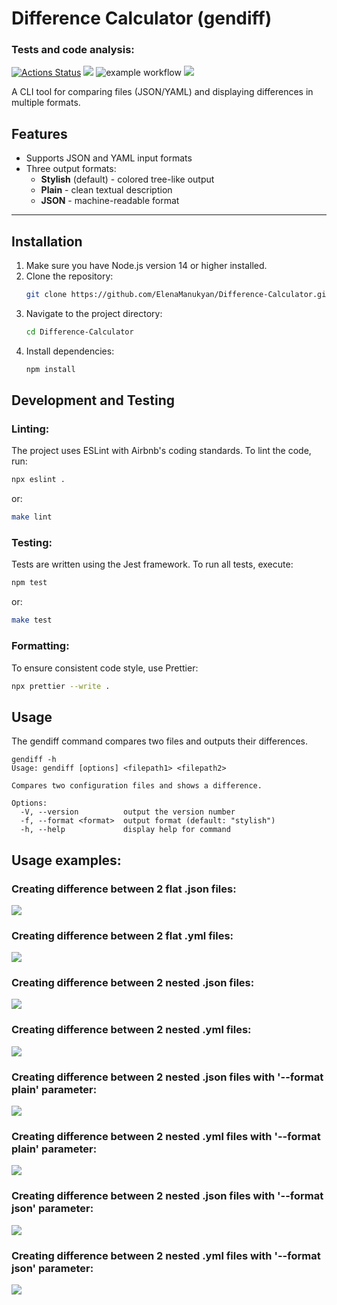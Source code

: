 # Difference Calculator (gendiff)   

### Tests and code analysis:
[![Actions Status](https://github.com/SierraMoiseevna/frontend-project-46/actions/workflows/hexlet-check.yml/badge.svg)](https://github.com/SierraMoiseevna/frontend-project-46/actions)
<a href="https://codeclimate.com/github/ElenaManukyan/frontend-project-46/maintainability"><img src="https://api.codeclimate.com/v1/badges/c6b14fa220654c350868/maintainability" /></a>
![example workflow](https://github.com/ElenaManukyan/frontend-project-46/actions/workflows/gendiff.yml/badge.svg)
<a href="https://codeclimate.com/github/ElenaManukyan/frontend-project-46/test_coverage"><img src="https://api.codeclimate.com/v1/badges/c6b14fa220654c350868/test_coverage" /></a>

A CLI tool for comparing files (JSON/YAML) and displaying differences in multiple formats.

## Features

- Supports JSON and YAML input formats
- Three output formats:
  - **Stylish** (default) - colored tree-like output
  - **Plain** - clean textual description
  - **JSON** - machine-readable format

---

## Installation

1. Make sure you have Node.js version 14 or higher installed.
2. Clone the repository:
   ```bash
   git clone https://github.com/ElenaManukyan/Difference-Calculator.git
   ```
3. Navigate to the project directory:
   ```bash
   cd Difference-Calculator
   ```
4. Install dependencies:
   ```bash
   npm install
   ```

## Development and Testing
### Linting:
The project uses ESLint with Airbnb's coding standards. To lint the code, run:
```bash
npx eslint .
```
or:
```bash
make lint
```
### Testing:
Tests are written using the Jest framework. To run all tests, execute:
```bash
npm test
```
or:
```bash
make test
```
### Formatting:
To ensure consistent code style, use Prettier:
```bash
npx prettier --write .
```

## Usage
The gendiff command compares two files and outputs their differences.
```
gendiff -h
Usage: gendiff [options] <filepath1> <filepath2>

Compares two configuration files and shows a difference.

Options:
  -V, --version          output the version number
  -f, --format <format>  output format (default: "stylish")
  -h, --help             display help for command
```

## Usage examples:
### Creating difference between 2 flat .json files:
<a href="https://asciinema.org/a/wFWF5AqXjojXDuEojlMvfCECk" target="_blank"><img src="https://asciinema.org/a/wFWF5AqXjojXDuEojlMvfCECk.svg" /></a>
### Creating difference between 2 flat .yml files:
<a href="https://asciinema.org/a/q4Xka24rRLdQ9zNwl9homl9IH" target="_blank"><img src="https://asciinema.org/a/q4Xka24rRLdQ9zNwl9homl9IH.svg" /></a>
### Creating difference between 2 nested .json files:
<a href="https://asciinema.org/a/Zw9pZ5YBVlFb0yrgsWjRLlTqx" target="_blank"><img src="https://asciinema.org/a/Zw9pZ5YBVlFb0yrgsWjRLlTqx.svg" /></a>
### Creating difference between 2 nested .yml files:
<a href="https://asciinema.org/a/AhsxXTzZ2hWLuwpTFB6UJZY3g" target="_blank"><img src="https://asciinema.org/a/AhsxXTzZ2hWLuwpTFB6UJZY3g.svg" /></a>
### Creating difference between 2 nested .json files with '--format plain' parameter:
<a href="https://asciinema.org/a/Hpy9BeZuExat5NBKhNcTEIg5h" target="_blank"><img src="https://asciinema.org/a/Hpy9BeZuExat5NBKhNcTEIg5h.svg" /></a>
### Creating difference between 2 nested .yml files with '--format plain' parameter:
<a href="https://asciinema.org/a/jgRLQdWb2JdAEqMMVm82GMWvj" target="_blank"><img src="https://asciinema.org/a/jgRLQdWb2JdAEqMMVm82GMWvj.svg" /></a>
### Creating difference between 2 nested .json files with '--format json' parameter:
<a href="https://asciinema.org/a/NoEleeTrbm6oqmjppzvpS4rwm" target="_blank"><img src="https://asciinema.org/a/NoEleeTrbm6oqmjppzvpS4rwm.svg" /></a>
### Creating difference between 2 nested .yml files with '--format json' parameter:
<a href="https://asciinema.org/a/5y4XCnqantyqQO5YPWFjxBdAW" target="_blank"><img src="https://asciinema.org/a/5y4XCnqantyqQO5YPWFjxBdAW.svg" /></a>
